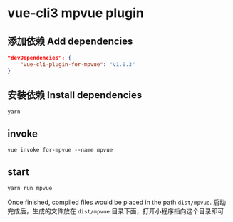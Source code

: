 # vue-cli3 mpvue plugin

## 添加依赖 Add dependencies

```json
"devDependencies": {
    "vue-cli-plugin-for-mpvue": "v1.0.3"
}
```

## 安装依赖 Install dependencies
```shell
yarn
```

## invoke
```shell
vue invoke for-mpvue --name mpvue
```

## start
```shell
yarn run mpvue
```

Once finished, compiled files would be placed in the path `dist/mpvue`.
启动完成后，生成的文件放在 `dist/mpvue` 目录下面，打开小程序指向这个目录即可
